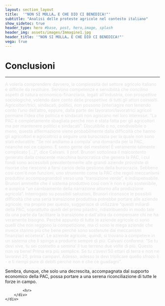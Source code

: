 ```yaml
---
layout: section_layout
title:  '"NON SI MOLLA… E CHE DIO CI BENEDICA!"'
subtitle: "Analisi delle proteste agricole nel contesto italiano"
show_sidetoc: true
header_type: hero #base, post, hero,image, splash
header_img: assets/images/Immagine1.jpg
header_title: '"NON SI MOLLA… E CHE DIO CI BENEDICA!"'
vega: true
---
```


# Conclusioni

<div class="container py-3">
    <div class="row">
        <div class="col-md-3 col-md-offset-3">
        </div>
        <div class="col-md-6">
            <hr>

<p style="color: #E0E0E0;">A volerla comprendere davvero, la complessità del settore agricolo italiano è difficile da restituire. Servono competenze e sensibilità che concilino aspetti di natura economico-finanziaria, legati all’industria, con prospettive sociologiche, volendo dare conto delle prospettive di tutti gli attori coinvolti. Agricoltori/trici, sindacati, politici, non possono (inter)agire non tenendo conto l’uno dell’altro, eppure, dalla parte dei lavoratori/lavoratrici agricoli permane l’idea che politica e sindacati non agiscano nel loro interesse. “La PAC è completamente sbagliata perché non è stata fatta per gli agricoltori ma per mantenere politici e sindacati”. Discutibile o no, condivisibile o meno, questa affermazione viene probabilmente dalla difficoltà che hanno gli agricoltori e agricoltrici a seguire una burocrazia per la quale non sono stati educati/e: “Se noi andiamo a compila’ una domanda per la PAC, neanche noi ce capimo. E semo gente del mestiere! È veramente talmente complicato [...]”, dice Calvani. Il prof. Brunori sottolinea il malcontento generato dalla crescente macchina burocratica che genera la PAC, i cui fondi sono accessibili prevalentemente alle grandi aziende provviste di risorse che riescono a farsi carico della gestione della burocrazia. 
Sebbene così com'è non funzioni, uno strumento come la PAC che regoli meccanismi produttivi accompagnandoli verso una “transizione verde”, è indispensabile. Brunori ammette che il sistema produttivo così com'è non è più sostenibile, e auspica “un cambiamento della narrazione attorno alla produzione agricola”. Interrogato su possibili soluzioni, Brunori riconosce le possibili difficoltà che una seria transizione produttiva potrebbe portare alle aziende agricole, ma proprio per questo, suggerisce di utilizzare “questi miliardi della PAC, soprattutto quelli del primo pilastro, ridistribuendo in modo tale da una parte da facilitare la transizione e dall'altra da compensare chi ne ha veramente bisogno. Perché appunto di tutte le aziende agricole ci sono quelli che non reggono la competizione, ma ci sono le mega aziende che invece stanno più che bene perché sono sostenute dai meccanismi finanziari eccetera”. Le aziende agricole, quindi, si trovano a competere in un sistema che li spinge a produrre sempre di più. Calvani conferma: “Se tu devi vive, tu sei costretto a semina’ il tuo terreno due volte di più. Questo non va bene! Prima era più semplice. Se tu c’avevi 50 ettari di terra e non ne lavoravi 20, prima campavi. Adesso, adesso lo devi triplicare quello sfrozo lì - e ti riempi pure di debiti perché non è che ce guadagni”. 

Sembra, dunque, che solo una decrescita, accompagnata dal supporto economico della PAC, possa portare a una serena riconciliazione di tutte le forze in campo.</p>

            <hr>
        </div>
    </div>
</div>


<!-- <vegachart schema-url="{{site.baseurl}}/assets/charts/chart_istat.json" style="width: 100%"></vegachart>

<img src="{{site.baseurl}}/assets/images/circle_packing_entities_2.svg" style="background: transparent;" alt="SVG Image">  -->